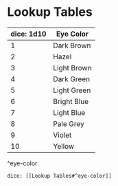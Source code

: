 # Lookup Tables
| dice: 1d10 | Eye Color   |
| ---------- | ----------- |
| 1          | Dark Brown  |
| 2          | Hazel       |
| 3          | Light Brown |
| 4          | Dark Green  |
| 5          | Light Green |
| 6          | Bright Blue |
| 7          | Light Blue  |
| 8          | Pale Grey   |
| 9          | Violet      |
| 10         | Yellow      |
^eye-color

`dice: [[Lookup Tables#^eye-color]]`
